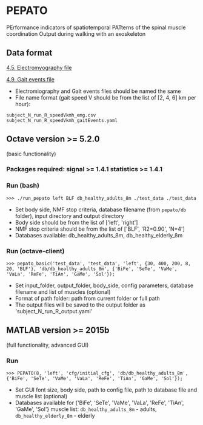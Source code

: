 # PEPATO
PErformance indicators of spatiotemporal PATterns of the spinal muscle coordination Output during walking with an exoskeleton


## Data format

[4.5. Electromyography file](https://github.com/aremazeilles/eurobench_documentation/blob/master/data_format.adoc#electromyography-file)

[4.9. Gait events file](https://github.com/aremazeilles/eurobench_documentation/blob/master/data_format.adoc#gait-events-file)

- Electromiography and Gait events files should be named the same
- File name format (gait speed V should be from the list of [2, 4, 6] km per hour):
```
subject_N_run_R_speedVkmh_emg.csv
subject_N_run_R_speedVkmh_gaitEvents.yaml
```


## Octave version >= 5.2.0
(basic functionality)
### Packages required: signal >= 1.4.1 statistics >= 1.4.1
### Run (bash)
```
>>> ./run_pepato left BLF db_healthy_adults_8m ./test_data ./test_data
``` 
- Set body side, NMF stop criteria, database filename (from `pepato/db` folder), input directory and output directory
- Body side should be from the list of ['left', 'right']
- NMF stop criteria should be from the list of ['BLF', 'R2=0.90', 'N=4']
- Databases available: db_healthy_adults_8m, db_healthy_elderly_8m

### Run (octave-client)
```
>>> pepato_basic('test_data', 'test_data', 'left', {30, 400, 200, 8, 20, 'BLF'}, 'db/db_healthy_adults_8m', {'BiFe', 'SeTe', 'VaMe', 'VaLa', 'ReFe', 'TiAn', 'GaMe', 'Sol'});
``` 
- Set input_folder, output_folder, body_side, config parameters, database filename and list of muscles (optional)
- Format of path folder: path from current folder or full path
- The output files will be saved to the output folder as 'subject_N_run_R_output.yaml'


## MATLAB version >= 2015b
(full functionality, advanced GUI)
### Run
```
>>> PEPATO(8, 'left', 'cfg/initial_cfg', 'db/db_healthy_adults_8m', {'BiFe', 'SeTe', 'VaMe', 'VaLa', 'ReFe', 'TiAn', 'GaMe', 'Sol'});
``` 
- Set GUI font size, body side, path to config file, path to database file and muscle list (optional)
- Databases available for {'BiFe', 'SeTe', 'VaMe', 'VaLa', 'ReFe', 'TiAn', 'GaMe', 'Sol'} muscle list: `db_healthy_adults_8m` - adults, `db_healthy_elderly_8m` - elderly